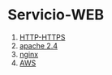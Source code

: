 # Servicio-WEB
1. [HTTP-HTTPS](./http/httpd.md)
1. [apache 2.4](https://profesorjavi.github.io/curso_apache24/)
1. [nginx](./nginx/readme.md)
1. [AWS](./aws/readme.md)
